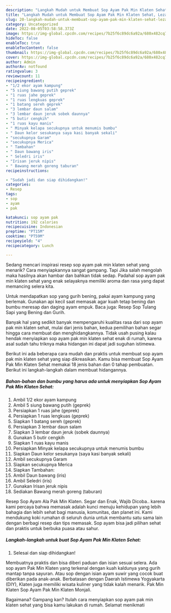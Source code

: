```yaml
---
description: "Langkah Mudah untuk Membuat Sop Ayam Pak Min Klaten Sehat, Lezat Sekali"
title: "Langkah Mudah untuk Membuat Sop Ayam Pak Min Klaten Sehat, Lezat Sekali"
slug: 20-langkah-mudah-untuk-membuat-sop-ayam-pak-min-klaten-sehat-lezat-sekali
category: Uncategorized
date: 2022-08-05T03:58:58.373Z
image: https://img-global.cpcdn.com/recipes/7b25f6c89dc6a92a/680x482cq70/sop-ayam-pak-min-klaten-sehat-foto-resep-utama.jpg
hideToc: false
enableToc: true
enableTocContent: false
thumbnail: https://img-global.cpcdn.com/recipes/7b25f6c89dc6a92a/680x482cq70/sop-ayam-pak-min-klaten-sehat-foto-resep-utama.jpg
cover: https://img-global.cpcdn.com/recipes/7b25f6c89dc6a92a/680x482cq70/sop-ayam-pak-min-klaten-sehat-foto-resep-utama.jpg
author: Admin
authorAv: notfound
ratingvalue: 3
reviewcount: 11
recipeingredient:
- "1/2 ekor ayam kampung"
- "5 siung bawang putih geprek"
- "1 ruas jahe geprek"
- "1 ruas lengkuas geprek"
- "1 batang sereh geprek"
- "3 lembar daun salam"
- "3 lembar daun jeruk sobek daunnya"
- "5 butir cengkih"
- "1 ruas kayu manis"
- " Minyak kelapa secukupnya untuk menumis bumbu"
- " Daun kelor sesukanya saya kasi banyak sekali"
- "secukupnya Garam"
- "secukupnya Merica"
- " Tambahan"
- " Daun bawang iris"
- " Seledri iris"
- "Irisan jeruk nipis"
- " Bawang merah goreng taburan"
recipeinstructions:

- "Sudah jadi dan siap dihidangkan!"
categories:
- Resep
tags:
- sop
- ayam
- pak

katakunci: sop ayam pak 
nutrition: 192 calories
recipecuisine: Indonesian
preptime: "PT15M"
cooktime: "PT59M"
recipeyield: "4"
recipecategory: Lunch

---
```



Sedang mencari inspirasi resep sop ayam pak min klaten sehat yang menarik? Cara menyiapkannya sangat gampang. Tapi Jika salah mengolah maka hasilnya akan hambar dan bahkan tidak sedap. Padahal sop ayam pak min klaten sehat yang enak selayaknya memiliki aroma dan rasa yang dapat memancing selera kita.


Untuk mendapatkan sop yang gurih bening, pakai ayam kampung yang berlemak. Gunakan api kecil saat memasak agar kuah tetap bening dan bumbu meresap dan daging ayam empuk. Baca juga: Resep Sop Tulang Sapi yang Bening dan Gurih.

Banyak hal yang sedikit banyak mempengaruhi kualitas rasa dari sop ayam pak min klaten sehat, mulai dari jenis bahan, kedua pemilihan bahan segar hingga cara membuat dan menghidangkannya. Tidak usah pusing kalau hendak menyiapkan sop ayam pak min klaten sehat enak di rumah, karena asal sudah tahu triknya maka hidangan ini dapat jadi suguhan istimewa.


Berikut ini ada beberapa cara mudah dan praktis untuk membuat sop ayam pak min klaten sehat yang siap dikreasikan. Kamu bisa membuat Sop Ayam Pak Min Klaten Sehat memakai 18 jenis bahan dan 0 tahap pembuatan. Berikut ini langkah-langkah dalam membuat hidangannya.

<!--inarticleads1-->

##### Bahan-bahan dan bumbu yang harus ada untuk menyiapkan Sop Ayam Pak Min Klaten Sehat:

1. Ambil 1/2 ekor ayam kampung
1. Ambil 5 siung bawang putih (geprek)
1. Persiapkan 1 ruas jahe (geprek)
1. Persiapkan 1 ruas lengkuas (geprek)
1. Siapkan 1 batang sereh (geprek)
1. Persiapkan 3 lembar daun salam
1. Siapkan 3 lembar daun jeruk (sobek daunnya)
1. Gunakan 5 butir cengkih
1. Siapkan 1 ruas kayu manis
1. Persiapkan  Minyak kelapa secukupnya untuk menumis bumbu
1. Siapkan  Daun kelor sesukanya (saya kasi banyak sekali)
1. Ambil secukupnya Garam
1. Siapkan secukupnya Merica
1. Siapkan  Tambahan:
1. Ambil  Daun bawang (iris)
1. Ambil  Seledri (iris)
1. Gunakan Irisan jeruk nipis
1. Sediakan  Bawang merah goreng (taburan)


Resep Sop Ayam Ala Pak Min Klaten. Segar dan Enak, Wajib Dicoba.. karena kami percaya bahwa memasak adalah kunci menuju kehidupan yang lebih bahagia dan lebih sehat bagi manusia, komunitas, dan planet ini. Kami mendukung koki rumahan di seluruh dunia untuk membantu satu sama lain dengan berbagi resep dan tips memasak. Sop ayam bisa jadi pilihan sehat dan praktis untuk berbuka puasa atau sahur. 

<!--inarticleads2-->

##### Langkah-langkah untuk buat Sop Ayam Pak Min Klaten Sehat:


1. Selesai dan siap dihidangkan!

Membuatnya praktis dan bisa diberi paduan dan isian sesuai selera. Ada sop ayam Pak Min Klaten yang terkenal dengan kuah kaldunya yang gurih mantap tanpa sayuran. Atau sop dengan isian ayam suwir yang cocok buat diberikan pada anak-anak. Berbatasan dengan Daerah Istimewa Yogyakarta (DIY), Klaten juga memiliki wisata kuliner yang tidak kalah menarik. Pak Min Klaten Sop Ayam Pak Min Klaten Monjali. 

Bagaimana? Gampang kan? Itulah cara menyiapkan sop ayam pak min klaten sehat yang bisa kamu lakukan di rumah. Selamat menikmati
